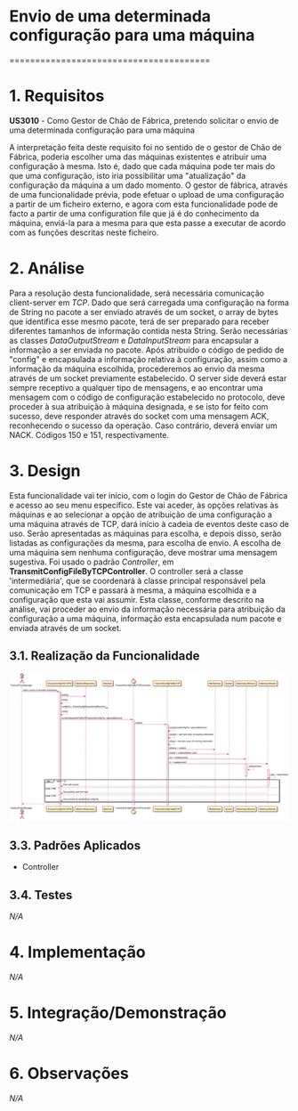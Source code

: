 # Envio de uma determinada configuração para uma máquina
=======================================

# 1. Requisitos

**US3010** - Como Gestor de Chão de Fábrica, pretendo solicitar o envio de uma determinada configuração para uma máquina

A interpretação feita deste requisito foi no sentido de o gestor de Chão de Fábrica, poderia escolher uma das máquinas existentes e atribuir uma configuração à mesma. Isto é, dado que cada máquina pode ter mais do que uma configuração, isto iria possibilitar uma "atualização" da configuração da máquina a um dado momento. O gestor de fábrica, através de uma funcionalidade prévia, pode efetuar o upload de uma configuração a partir de um ficheiro externo, e agora com esta funcionalidade pode de facto a partir de uma configuration file que já é do conhecimento da máquina, enviá-la para a mesma para que esta passe a executar de acordo com as funções descritas neste ficheiro.


# 2. Análise

Para a resolução desta funcionalidade, será necessária comunicação client-server em *TCP*.
Dado que será carregada uma configuração na forma de String no pacote a ser enviado através de um socket, o array de bytes que identifica esse mesmo pacote, terá de ser preparado para receber diferentes tamanhos de informação contida nesta String. Serão necessárias as classes *DataOutputStream* e *DataInputStream* para encapsular a informação a ser enviada no pacote. Após atribuído o código de pedido de "config" e encapsulada a informação relativa à configuração, assim como a informação da máquina escolhida, procederemos ao envio da mesma através de um socket previamente estabelecido. O server side deverá estar sempre receptivo a qualquer tipo de mensagens, e ao encontrar uma mensagem com o código de configuração estabelecido no protocolo, deve proceder à sua atribuição à máquina designada, e se isto for feito com sucesso, deve responder através do socket com uma mensagem ACK, reconhecendo o sucesso da operação. Caso contrário, deverá enviar um NACK. Códigos 150 e 151, respectivamente.

# 3. Design

Esta funcionalidade vai ter início, com o login do Gestor de Chão de Fábrica e acesso ao seu menu específico. Este vai aceder, às opções relativas às máquinas e ao selecionar a opção de atribuição de uma configuração a uma máquina através de TCP, dará início à cadeia de eventos deste caso de uso. Serão apresentadas as máquinas para escolha, e depois disso, serão listadas as configurações da mesma, para escolha de envio. A escolha de uma máquina sem nenhuma configuração, deve mostrar uma mensagem sugestiva.
Foi usado o padrão *Controller*, em **TransmitConfigFileByTCPController**. O controller será a classe 'intermediária', que se coordenará à classe principal responsável pela comunicação em TCP e passará à mesma, a máquina escolhida e a configuração que esta vai assumir. Esta classe, conforme descrito na análise, vai proceder ao envio da informação necessária para atribuição da configuração a uma máquina, informação esta encapsulada num pacote e enviada através de um socket.

## 3.1. Realização da Funcionalidade

![ISSUE-3010.png](ISSUE-3010.png)

## 3.3. Padrões Aplicados

* Controller

## 3.4. Testes

*N/A*

# 4. Implementação

*N/A*

# 5. Integração/Demonstração

*N/A*

# 6. Observações

*N/A*
